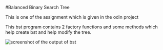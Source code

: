 #Balanced Binary Search Tree

This is one of the assignment which is given in the odin project

This bst program contains 2 factory functions and some methods which help create bst and help modify the tree.

![screenshot of the output of bst](https://ibb.co/ZhZ8pCt)

